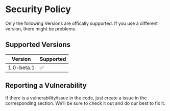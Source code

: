 # Security Policy

Only the following Versions are offically supported. If you use a different version, there might be problems.

## Supported Versions

| Version | Supported          |
| ------- | ------------------ |
| 1.0-beta.1   | :white_check_mark: |

## Reporting a Vulnerability

If there is a vulnerability/issue in the code, just create a issue in the corresponding section. We'll be sure to check it out and do our best to fix it.
